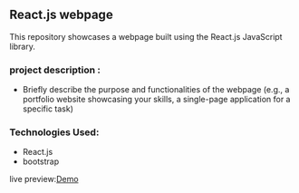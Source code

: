 <h2>React.js webpage</h2>
<span>This repository showcases a webpage built using the React.js JavaScript library.</span>
<h3>project description :</h3>
<ul>
  <li><span>Briefly describe the purpose and functionalities of the webpage (e.g., a portfolio website showcasing your skills, a single-page application for a specific task)</span></li>
</ul>
  <h3>Technologies Used:</h3>
<ul>
  <li>React.js</li>
  <li>bootstrap</li>
</ul>
live preview:<a href="https://website-w-reactjs.netlify.app" target="_blank">Demo</a>
